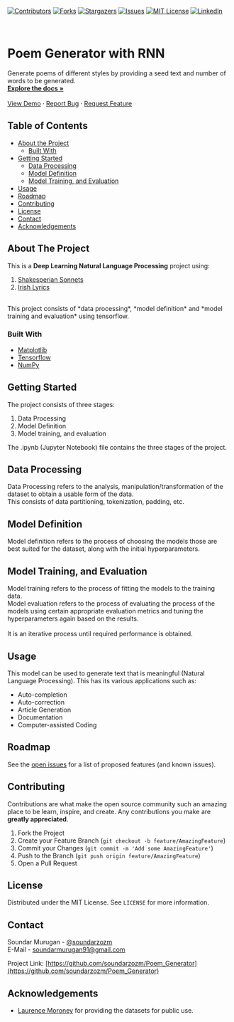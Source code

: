 <!--
*** Thanks for checking out this README Template. If you have a suggestion that would
*** make this better, please fork the repo and create a pull request or simply open
*** an issue with the tag "enhancement".
*** Thanks again! Now go create something AMAZING! :D
***
***
***
*** To avoid retyping too much info. Do a search and replace for the following:
*** github_username, repo, twitter_handle, email
-->





<!-- PROJECT SHIELDS -->
<!--
*** I'm using markdown "reference style" links for readability.
*** Reference links are enclosed in brackets [ ] instead of parentheses ( ).
*** See the bottom of this document for the declaration of the reference variables
*** for contributors-url, forks-url, etc. This is an optional, concise syntax you may use.
*** https://www.markdownguide.org/basic-syntax/#reference-style-links
-->
[![Contributors][contributors-shield]][contributors-url]
[![Forks][forks-shield]][forks-url]
[![Stargazers][stars-shield]][stars-url]
[![Issues][issues-shield]][issues-url]
[![MIT License][license-shield]][license-url]
[![LinkedIn][linkedin-shield]][linkedin-url]



<!-- PROJECT LOGO -->
<br />
<p align="left">

  <h1 align="left">Poem Generator with RNN</h1>

  <p align="left">
    Generate poems of different styles by providing a seed text and number of words to be generated.
    <br />
    <a href="https://github.com/soundarzozm/Poem_Generator"><strong>Explore the docs »</strong></a>
    <br />
    <br />
    <a href="https://github.com/soundarzozm/Poem_Generator">View Demo</a>
    ·
    <a href="https://github.com/soundarzozm/Poem_Generator/issues">Report Bug</a>
    ·
    <a href="https://github.com/soundarzozm/Poem_Generator/issues">Request Feature</a>
  </p>
</p>



<!-- TABLE OF CONTENTS -->
## Table of Contents

* [About the Project](#about-the-project)
  * [Built With](#built-with)
* [Getting Started](#getting-started)
  * [Data Processing](#process)
  * [Model Definition](#def)
  * [Model Training, and Evaluation](#train)
* [Usage](#usage)
* [Roadmap](#roadmap)
* [Contributing](#contributing)
* [License](#license)
* [Contact](#contact)
* [Acknowledgements](#acknowledgements)



<!-- ABOUT THE PROJECT -->
## About The Project
This is a **Deep Learning Natural Language Processing** project using:
1.    [Shakesperian Sonnets](https://github.com/soundarzozm/Poem_Generator/blob/master/sonnets.txt)
2.    [Irish Lyrics](https://github.com/soundarzozm/Poem_Generator/blob/master/irish-lyrics-eof.txt)
<br>
This project consists of *data processing*, *model definition* and *model training and evaluation* using tensorflow. 


### Built With

* [Matplotlib](https://matplotlib.org/)
* [Tensorflow](https://www.tensorflow.org/)
* [NumPy](https://numpy.org/)



<!-- GETTING STARTED -->
## Getting Started

The project consists of three stages:
1. Data Processing
2. Model Definition
3. Model training, and evaluation

The .ipynb (Jupyter Notebook) file contains the three stages of the project.

## Data Processing

Data Processing refers to the analysis, manipulation/transformation of the dataset to obtain a usable form of the data.<br>
This consists of data partitioning, tokenization, padding, etc.

## Model Definition
 
Model definition refers to the process of choosing the models those are best suited for the dataset, along with the initial hyperparameters.

## Model Training, and Evaluation
 
Model training refers to the process of fitting the models to the training data.<br>
Model evaluation refers to the process of evaluating the process of the models using certain appropriate evaluation metrics and tuning the hyperparameters again based on the results.<br>
<br>
It is an iterative process until required performance is obtained. 



<!-- USAGE EXAMPLES -->
## Usage

This model can be used to generate text that is meaningful (Natural Language Processing). This has its various applications such as:<br>
* Auto-completion
* Auto-correction
* Article Generation
* Documentation
* Computer-assisted Coding


<!-- ROADMAP -->
## Roadmap

See the [open issues](https://github.com/soundarzozm/Poem_Generator/issues) for a list of proposed features (and known issues).



<!-- CONTRIBUTING -->
## Contributing

Contributions are what make the open source community such an amazing place to be learn, inspire, and create. Any contributions you make are **greatly appreciated**.

1. Fork the Project
2. Create your Feature Branch (`git checkout -b feature/AmazingFeature`)
3. Commit your Changes (`git commit -m 'Add some AmazingFeature'`)
4. Push to the Branch (`git push origin feature/AmazingFeature`)
5. Open a Pull Request



<!-- LICENSE -->
## License

Distributed under the MIT License. See `LICENSE` for more information.



<!-- CONTACT -->
## Contact

Soundar Murugan - [@soundarzozm](https://twitter.com/soundarzozm)<br>
E-Mail - [soundarmurugan91@gmail.com](soundarmurugan91@gmail.com)

Project Link: [https://github.com/soundarzozm/Poem_Generator](https://github.com/soundarzozm/Poem_Generator)



<!-- ACKNOWLEDGEMENTS -->
## Acknowledgements

* [Laurence Moroney](http://www.laurencemoroney.com/) for providing the datasets for public use.





<!-- MARKDOWN LINKS & IMAGES -->
<!-- https://www.markdownguide.org/basic-syntax/#reference-style-links -->
[contributors-shield]: https://img.shields.io/github/contributors/soundarzozm/Poem_Generator.svg?style=flat-square
[contributors-url]: https://github.com/soundarzozm/Poem_Generator/graphs/contributors
[forks-shield]: https://img.shields.io/github/forks/soundarzozm/Poem_Generator.svg?style=flat-square
[forks-url]: https://github.com/soundarzozm/Poem_Generator/network/members
[stars-shield]: https://img.shields.io/github/stars/soundarzozm/Poem_Generator.svg?style=flat-square
[stars-url]: https://github.com/soundarzozm/Poem_Generator/stargazers
[issues-shield]: https://img.shields.io/github/issues/soundarzozm/Poem_Generator.svg?style=flat-square
[issues-url]: https://github.com/soundarzozm/Poem_Generator/issues
[license-shield]: https://img.shields.io/github/license/soundarzozm/Poem_Generator.svg?style=flat-square
[license-url]: https://github.com/soundarzozm/Poem_Generator/blob/master/LICENSE.txt
[linkedin-shield]: https://img.shields.io/badge/-LinkedIn-black.svg?style=flat-square&logo=linkedin&colorB=555
[linkedin-url]: https://linkedin.com/in/soundar-murugan
